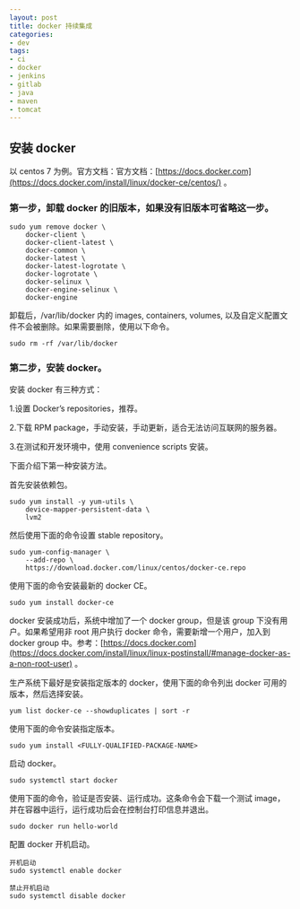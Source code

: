 ```yaml
---
layout: post
title: docker 持续集成
categories:
- dev
tags:
- ci
- docker
- jenkins
- gitlab
- java
- maven
- tomcat
---
```


## 安装 docker

以 centos 7 为例。官方文档：官方文档：[https://docs.docker.com](https://docs.docker.com/install/linux/docker-ce/centos/) 。

### 第一步，卸载 docker 的旧版本，如果没有旧版本可省略这一步。

    sudo yum remove docker \
        docker-client \
        docker-client-latest \
        docker-common \
        docker-latest \
        docker-latest-logrotate \
        docker-logrotate \
        docker-selinux \
        docker-engine-selinux \
        docker-engine

卸载后，/var/lib/docker 内的 images, containers, volumes, 以及自定义配置文件不会被删除。如果需要删除，使用以下命令。

    sudo rm -rf /var/lib/docker

### 第二步，安装 docker。

安装 docker 有三种方式：

1.设置 Docker’s repositories，推荐。

2.下载 RPM package，手动安装，手动更新，适合无法访问互联网的服务器。

3.在测试和开发环境中，使用  convenience scripts 安装。

下面介绍下第一种安装方法。

首先安装依赖包。

    sudo yum install -y yum-utils \
        device-mapper-persistent-data \
        lvm2

然后使用下面的命令设置 stable repository。

    sudo yum-config-manager \
        --add-repo \
        https://download.docker.com/linux/centos/docker-ce.repo

使用下面的命令安装最新的 docker CE。

    sudo yum install docker-ce

docker 安装成功后，系统中增加了一个 docker group，但是该 group 下没有用户。如果希望用非 root 用户执行 docker 命令，需要新增一个用户，加入到 docker group 中。参考：[https://docs.docker.com](https://docs.docker.com/install/linux/linux-postinstall/#manage-docker-as-a-non-root-user) 。

生产系统下最好是安装指定版本的 docker，使用下面的命令列出 docker 可用的版本，然后选择安装。

    yum list docker-ce --showduplicates | sort -r

使用下面的命令安装指定版本。

    sudo yum install <FULLY-QUALIFIED-PACKAGE-NAME>

启动 docker。

    sudo systemctl start docker

使用下面的命令，验证是否安装、运行成功。这条命令会下载一个测试 image，并在容器中运行，运行成功后会在控制台打印信息并退出。

    sudo docker run hello-world

配置 docker 开机启动。

    开机启动
    sudo systemctl enable docker

    禁止开机启动
    sudo systemctl disable docker

